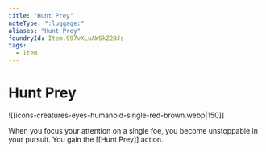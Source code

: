 ```yaml
---
title: "Hunt Prey"
noteType: ":luggage:"
aliases: "Hunt Prey"
foundryId: Item.997vXLuAWSkZ2BJs
tags:
  - Item
---
```


# Hunt Prey
![[icons-creatures-eyes-humanoid-single-red-brown.webp|150]]

When you focus your attention on a single foe, you become unstoppable in your pursuit. You gain the [[Hunt Prey]] action.
